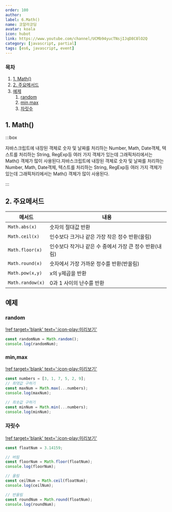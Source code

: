 ```yaml
---
order: 100
author:
label: 6.Math()
name: 코알라코딩
avatar: koala
icon: hubot
link: https://www.youtube.com/channel/UCMb94yucTNsjIJqD8C8lO2Q
category: [javascript, partial]
tags: [es6, javascript, event]
---
```


### 목차 <!-- omit in toc -->

1. [1. Math()](#1-math)
2. [2. 주요메서드](#2-주요메서드)
3. [예제](#예제)
   1. [random](#random)
   2. [min,max](#minmax)
   3. [자릿수](#자릿수)

## 1. Math()

:::box

자바스크립트에 내장된 객체로 숫자 및 날짜를 처리하는 Number, Math, Date객체, 텍스트를 처리하는 String, RegExp등 여러 가지 객체가 있는데 그래픽처리에서는 Math() 객체가 많이 사용된다.자바스크립트에 내장된 객체로 숫자 및 날짜를 처리하는 Number, Math, Date객체, 텍스트를 처리하는 String, RegExp등 여러 가지 객체가 있는데 그래픽처리에서는 Math() 객체가 많이 사용된다.

:::

## 2. 주요메서드

| 메서드           | 내용                                                   |
| ---------------- | ------------------------------------------------------ |
| `Math.abs(x)`    | 숫자의 절대값 반환                                     |
| `Math.ceil(x)`   | 인수보다 크거나 같은 가장 작은 정수 반환(올림)         |
| `Math.floor(x)`  | 인수보다 작거나 같은 수 중에서 가장 큰 정수 반환(내림) |
| `Math.round(x)`  | 숫자에서 가장 가까운 정수를 반환(반올림)               |
| `Math.pow(x,y)`  | x의 y제곱을 반환                                       |
| `Math.randow(x)` | 0과 1 사이의 난수를 반환                               |

## 예제

### random

[!ref target='blank' text=':icon-play:미리보기'](https://qwerewqwerew.github.io/source/partial/math/1.html)

```js
const randomNum = Math.random();
console.log(randomNum);
```

### min,max

[!ref target='blank' text=':icon-play:미리보기'](https://qwerewqwerew.github.io/source/partial/math/2.html)

```js
const numbers = [3, 1, 7, 5, 2, 9];
// 최댓값 구하기
const maxNum = Math.max(...numbers);
console.log(maxNum);

// 최솟값 구하기
const minNum = Math.min(...numbers);
console.log(minNum);
```

### 자릿수

[!ref target='blank' text=':icon-play:미리보기'](https://qwerewqwerew.github.io/source/partial/math/3.html)

```js
const floatNum = 3.14159;

// 버림
const floorNum = Math.floor(floatNum);
console.log(floorNum);

// 올림
const ceilNum = Math.ceil(floatNum);
console.log(ceilNum);

// 반올림
const roundNum = Math.round(floatNum);
console.log(roundNum);
```
